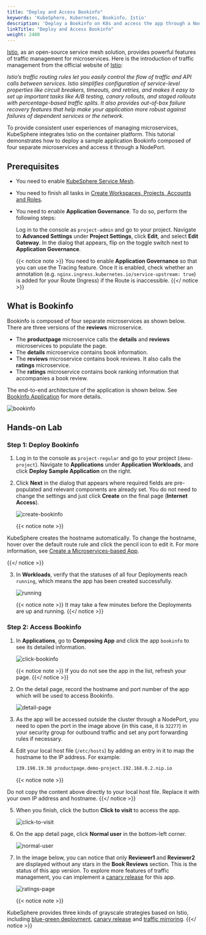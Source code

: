 ```yaml
---
title: "Deploy and Access Bookinfo"
keywords: 'KubeSphere, Kubernetes, Bookinfo, Istio'
description: 'Deploy a Bookinfo on K8s and access the app through a NodePort'
linkTitle: "Deploy and Access Bookinfo"
weight: 2400
---
```


[Istio](https://istio.io/), as an open-source service mesh solution, provides powerful features of traffic management for microservices. Here is the introduction of traffic management from the official website of [Istio](https://istio.io/latest/docs/concepts/traffic-management/):

*Istio’s traffic routing rules let you easily control the flow of traffic and API calls between services. Istio simplifies configuration of service-level properties like circuit breakers, timeouts, and retries, and makes it easy to set up important tasks like A/B testing, canary rollouts, and staged rollouts with percentage-based traffic splits. It also provides out-of-box failure recovery features that help make your application more robust against failures of dependent services or the network.*

To provide consistent user experiences of managing microservices, KubeSphere integrates Istio on the container platform. This tutorial demonstrates how to deploy a sample application Bookinfo composed of four separate microservices and access it through a NodePort.

## Prerequisites

- You need to enable [KubeSphere Service Mesh](../../pluggable-components/service-mesh/).

- You need to finish all tasks in [Create Workspaces, Projects, Accounts and Roles](../create-workspace-and-project/).

- You need to enable **Application Governance**. To do so, perform the following steps:

  Log in to the console as `project-admin` and go to your project. Navigate to **Advanced Settings** under **Project Settings**, click **Edit**, and select **Edit Gateway**. In the dialog that appears, flip on the toggle switch next to **Application Governance**.

  {{< notice note >}}
You need to enable **Application Governance** so that you can use the Tracing feature. Once it is enabled, check whether an annotation (e.g. `nginx.ingress.kubernetes.io/service-upstream: true`) is added for your Route (Ingress) if the Route is inaccessible.
  {{</ notice >}}

## What is Bookinfo

Bookinfo is composed of four separate microservices as shown below. There are three versions of the **reviews** microservice.

- The **productpage** microservice calls the **details** and **reviews** microservices to populate the page.
- The **details** microservice contains book information.
- The **reviews** microservice contains book reviews. It also calls the **ratings** microservice.
- The **ratings** microservice contains book ranking information that accompanies a book review.

The end-to-end architecture of the application is shown below. See [Bookinfo Application](https://istio.io/latest/docs/examples/bookinfo/) for more details.

![bookinfo](/images/docs/quickstart/deploy-bookinfo-to-k8s/bookinfo.png)

## Hands-on Lab

### Step 1: Deploy Bookinfo

1. Log in to the console as `project-regular` and go to your project (`demo-project`). Navigate to **Applications** under **Application Workloads**, and click **Deploy Sample Application** on the right.

2. Click **Next** in the dialog that appears where required fields are pre-populated and relevant components are already set. You do not need to change the settings and just click **Create** on the final page (**Internet Access**).

    ![create-bookinfo](/images/docs/quickstart/deploy-bookinfo-to-k8s/create-bookinfo.png)

    {{< notice note >}}

KubeSphere creates the hostname automatically. To change the hostname, hover over the default route rule and click the pencil icon to edit it. For more information, see [Create a Microservices-based App](../../project-user-guide/application/compose-app/).

{{</ notice >}}

3. In **Workloads**, verify that the statuses of all four Deployments reach `running`, which means the app has been created successfully.

    ![running](/images/docs/quickstart/deploy-bookinfo-to-k8s/running.png)

    {{< notice note >}}
It may take a few minutes before the Deployments are up and running.
    {{</ notice >}}

### Step 2: Access Bookinfo

1. In **Applications**, go to **Composing App** and click the app `bookinfo` to see its detailed information.

    ![click-bookinfo](/images/docs/quickstart/deploy-bookinfo-to-k8s/click-bookinfo.png)

    {{< notice note >}}
If you do not see the app in the list, refresh your page.
    {{</ notice >}}

2. On the detail page, record the hostname and port number of the app which will be used to access Bookinfo.

    ![detail-page](/images/docs/quickstart/deploy-bookinfo-to-k8s/detail-page.png)

3. As the app will be accessed outside the cluster through a NodePort, you need to open the port in the image above (in this case, it is `32277`) in your security group for outbound traffic and set any port forwarding rules if necessary.

4. Edit your local host file (`/etc/hosts`) by adding an entry in it to map the hostname to the IP address. For example:

    ```bash
    139.198.19.38 productpage.demo-project.192.168.0.2.nip.io
    ```

    {{< notice note >}}

Do not copy the content above directly to your local host file. Replace it with your own IP address and hostname.
    {{</ notice >}}

5. When you finish, click the button **Click to visit** to access the app.

    ![click-to-visit](/images/docs/quickstart/deploy-bookinfo-to-k8s/click-to-visit.png)

6. On the app detail page, click **Normal user** in the bottom-left corner.

    ![normal-user](/images/docs/quickstart/deploy-bookinfo-to-k8s/normal-user.png)

7. In the image below, you can notice that only **Reviewer1** and **Reviewer2** are displayed without any stars in the **Book Reviews** section. This is the status of this app version. To explore more features of traffic management, you can implement a [canary release](../../project-user-guide/grayscale-release/canary-release/) for this app.

    ![ratings-page](/images/docs/quickstart/deploy-bookinfo-to-k8s/ratings-page.png)
    
    {{< notice note >}}
    

KubeSphere provides three kinds of grayscale strategies based on Istio, including [blue-green deployment](../../project-user-guide/grayscale-release/blue-green-deployment/), [canary release](../../project-user-guide/grayscale-release/canary-release/) and [traffic mirroring](../../project-user-guide/grayscale-release/traffic-mirroring/).
    {{</ notice >}}